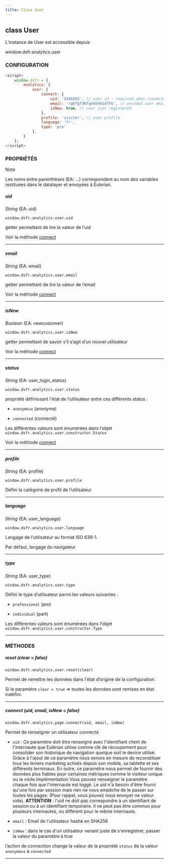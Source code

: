 ```yaml
---
title: Class User
---
```


## class User

L’instance de User est accessible depuis

window.dsfr.analytics.user

### CONFIGURATION

```javascript
<script>
    window.dsfr = {
        analytics: {
            user: {
                connect: {
                    uid: '2446565', // user id - required when connected
                    email: 'rg6fgfdRfg445465dfFb', // encoded user email - required when connected
                    isNew: true, // user just registered
                },
                profile: 'visitor', // user profile
                language: 'fr',
                type: 'pro'
            },
        }
    };
</script>
```

### PROPRIÉTÉS

> [!NOTE]
> Les noms entre parenthèses (EA: …) correspondent au nom des variables restituées dans le datalayer et envoyées à Eulerian.

##### uid

_String_ (EA: uid)

`window.dsfr.analytics.user.uid`

getter permettant de lire la valeur de l’uid

Voir la méthode [connect](#connect-uid-email-isnew--false)

* * *

##### email

_String_ (EA: email)

`window.dsfr.analytics.user.email`

getter permettant de lire la valeur de l’email

Voir la méthode [connect](#connect-uid-email-isnew--false)

* * *

##### isNew

_Boolean_ (EA: newcustomer)

`window.dsfr.analytics.user.isNew`

getter permettant de savoir s’il s’agit d’un nouvel utilisateur

Voir la méthode [connect](#connect-uid-email-isnew--false)

* * *

##### status

_String_ (EA: user\_login\_status)

`window.dsfr.analytics.user.status`

propriété définissant l'état de l’utilisateur entre ces différents status :

* `anonymous` (anonyme)

* `connected` (connecté)

Les différentes valeurs sont énumérées dans l’objet `window.dsfr.analytics.user.constructor.Status`

Voir la méthode [connect](#connect-uid-email-isnew--false)

* * *

##### profile

_String_ (EA: profile)

`window.dsfr.analytics.user.profile`

Défini la catégorie de profil de l’utilisateur

* * *

##### language

_String_ (EA: user\_language)

`window.dsfr.analytics.user.language`

Langage de l’utilisateur au format ISO 639-1.

Par défaut, langage du navigateur

* * *

##### type

_String_ (EA: user\_type)

`window.dsfr.analytics.user.type`

Défini le type d’utilisateur parmi les valeurs suivantes :

* `professional` (pro)

* `individual` (part)

Les différentes valeurs sont énumérées dans l’objet `window.dsfr.analytics.user.constructor.Type`

* * *

### MÉTHODES

##### reset (clear = false)

`window.dsfr.analytics.user.reset(clear)`

Permet de remettre les données dans l'état d’origine de la configuration.

Si le paramètre `clear = true` => toutes les données sont remises en état indéfini.

* * *

##### connect (uid, email, isNew = false)

`window.dsfr.analytics.page.connect(uid, email, isNew)`

Permet de renseigner un utilisateur connecté

* `uid` : Ce paramètre doit être renseigné avec l'identifiant client de l'internaute que Eulérian utilise
comme
clé de recoupement pour consolider son historique de navigation quelque soit le device utilisé. Grâce à
l'ajout de
ce paramètre nous serons en mesure de reconstituer tous les leviers marketing activés depuis son mobile, sa
tablette et ses différents terminaux. En outre, ce paramètre nous permet de fournir des données plus fiables
pour
certaines métriques comme le visiteur unique ou la visite.Implémentation
Vous pouvez renseigner le paramètre chaque fois que l'internaute est loggé. Le uid n'a besoin d'être fourni
qu'une
fois par session mais rien ne vous empêche de le passer sur toutes les pages. (Pour rappel, vous pouvez nous
envoyer ne valeur vide).
**ATTENTION** : l'uid ne doit pas correspondre à un identifiant de session ou à un identifiant temporaire.
Il ne
peut pas être commun pour plusieurs internautes, ou différent pour le même internaute.

* `email` : Email de l'utilisateur hashé en SHA256

* `isNew` : dans le cas d'un utilisateur venant juste de s'enregistrer, passer la valeur du paramètre à true

l’action de connection change la valeur de la propriété `status` de la valeur `anonymous` à `connected`

* * *

